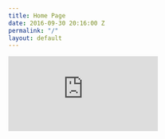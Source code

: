 ```yaml
---
title: Home Page
date: 2016-09-30 20:16:00 Z
permalink: "/"
layout: default
---
```


<iframe src="https://player.vimeo.com/video/148281898" frameborder="0"></iframe>